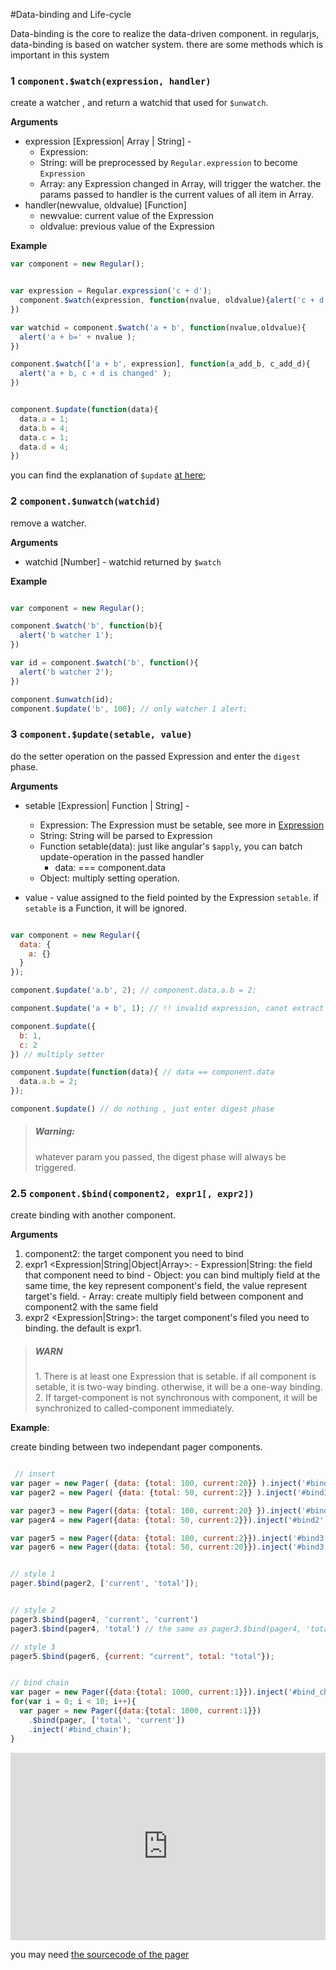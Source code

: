 #Data-binding and Life-cycle

Data-binding is the core to realize the data-driven component. in regularjs, data-binding is based on watcher system. there are some methods which is important in this system

<a name="watch"></a>
### 1 `component.$watch(expression, handler)`

create a watcher , and return a watchid that used for `$unwatch`.


__Arguments__

  * expression [Expression| Array | String] - 
    - Expression: 
    - String: will be preprocessed by `Regular.expression` to become `Expression`
    - Array: any Expression changed in Array, will trigger the watcher. the params passed to handler is the current values of all item in Array.
  * handler(newvalue, oldvalue) [Function]
    - newvalue:  current value of the Expression
    - oldvalue:  previous value of the Expression



__Example__

```javascript
var component = new Regular();


var expression = Regular.expression('c + d');
  component.$watch(expression, function(nvalue, oldvalue){alert('c + d is changed to' + nvalue );
})

var watchid = component.$watch('a + b', function(nvalue,oldvalue){
  alert('a + b=' + nvalue );
})

component.$watch(['a + b', expression], function(a_add_b, c_add_d){
  alert('a + b, c + d is changed' );
})


component.$update(function(data){
  data.a = 1;
  data.b = 4;
  data.c = 1;
  data.d = 4;
})

```


you can find the explanation of `$update` [at here](#update);



<a name="unwatch"></a>
### 2 `component.$unwatch(watchid)`

remove a watcher.

__Arguments__

  * watchid [Number] - watchid returned by `$watch`


__Example__


```javascript

var component = new Regular();

component.$watch('b', function(b){
  alert('b watcher 1');
})

var id = component.$watch('b', function(){
  alert('b watcher 2');
})

component.$unwatch(id);
component.$update('b', 100); // only watcher 1 alert;

```


<a name="update"></a>
### 3 `component.$update(setable, value)`

do the setter operation on the passed Expression and enter the `digest` phase.

__Arguments__

  * setable [Expression| Function | String] - 
    - Expression: The Expression must be setable, see more in [Expression](../syntax/expression.md)
    - String: String will be parsed to Expression
    - Function setable(data): just like angular's `$apply`, you can batch update-operation in the passed handler
      - data: === component.data
    - Object: multiply setting operation.

  * value - value assigned to the field pointed by the Expression `setable`. if `setable` is a Function, it will be ignored.

```javascript

var component = new Regular({
  data: {
    a: {}
  }
});

component.$update('a.b', 2); // component.data.a.b = 2;

component.$update('a + b', 1); // !! invalid expression, canot extract set function

component.$update({
  b: 1,
  c: 2
}) // multiply setter

component.$update(function(data){ // data == component.data
  data.a.b = 2;
});

component.$update() // do nothing , just enter digest phase

```

> <h5>Warning: </h5>
> whatever param you passed, the digest phase will always be triggered.

<a name="bind"></a>
### 2.5 `component.$bind(component2, expr1[, expr2])`

create binding with another component. 

__Arguments__
  1. component2<Regular>: the target component you need to bind
  2. expr1 <Expression|String|Object|Array>: 
    - Expression|String: the field that component need to bind
    - Object: you can bind multiply field at the same time, the key represent component's field, the value represent target's field.
    - Array: create multiply field between component and component2 with the same field
  3. expr2 <Expression|String>: the target component's  filed you need to binding. the default is expr1.

> <h5>WARN</h5>
> 1. There is at least one Expression that is setable. if all component is setable, it is two-way binding. otherwise, it will be a one-way binding.
> 2. If target-component is not synchronous with component, it will be synchronized to called-component immediately.


__Example__: 

create binding between two independant pager components.

```javascript

 // insert
var pager = new Pager( {data: {total: 100, current:20}} ).inject('#bind1');
var pager2 = new Pager( {data: {total: 50, current:2}} ).inject('#bind1');

var pager3 = new Pager({data: {total: 100, current:20} }).inject('#bind2');
var pager4 = new Pager({data: {total: 50, current:2}}).inject('#bind2');

var pager5 = new Pager({data: {total: 100, current:2}}).inject('#bind3');
var pager6 = new Pager({data: {total: 50, current:20}}).inject('#bind3');


// style 1
pager.$bind(pager2, ['current', 'total']);


// style 2
pager3.$bind(pager4, 'current', 'current')
pager3.$bind(pager4, 'total') // the same as pager3.$bind(pager4, 'total', 'total')

// style 3
pager5.$bind(pager6, {current: "current", total: "total"});


// bind chain
var pager = new Pager({data:{total: 1000, current:1}}).inject('#bind_chain');
for(var i = 0; i < 10; i++){
  var pager = new Pager({data:{total: 1000, current:1}})
    .$bind(pager, ['total', 'current'])
    .inject('#bind_chain');
}

```

<iframe width="100%" height="300" src="http://jsfiddle.net/leeluolee/7wgUf/embedded/result,js,html,resources" allowfullscreen="allowfullscreen" frameborder="0"></iframe>

you may need [the sourcecode of  the pager ](https://rawgit.com/regularjs/regular/master/example/pager/pager.js)







